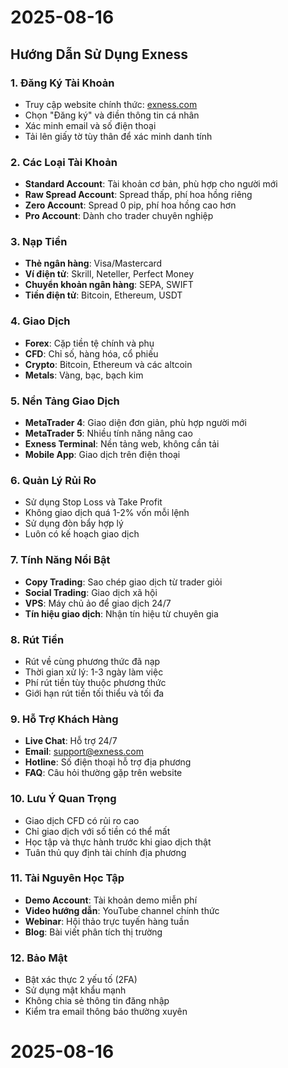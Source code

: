 # 2025-08-16

## Hướng Dẫn Sử Dụng Exness

### 1. Đăng Ký Tài Khoản

- Truy cập website chính thức: [exness.com](https://exness.com)
- Chọn "Đăng ký" và điền thông tin cá nhân
- Xác minh email và số điện thoại
- Tải lên giấy tờ tùy thân để xác minh danh tính

### 2. Các Loại Tài Khoản

- **Standard Account**: Tài khoản cơ bản, phù hợp cho người mới
- **Raw Spread Account**: Spread thấp, phí hoa hồng riêng
- **Zero Account**: Spread 0 pip, phí hoa hồng cao hơn
- **Pro Account**: Dành cho trader chuyên nghiệp

### 3. Nạp Tiền

- **Thẻ ngân hàng**: Visa/Mastercard
- **Ví điện tử**: Skrill, Neteller, Perfect Money
- **Chuyển khoản ngân hàng**: SEPA, SWIFT
- **Tiền điện tử**: Bitcoin, Ethereum, USDT

### 4. Giao Dịch

- **Forex**: Cặp tiền tệ chính và phụ
- **CFD**: Chỉ số, hàng hóa, cổ phiếu
- **Crypto**: Bitcoin, Ethereum và các altcoin
- **Metals**: Vàng, bạc, bạch kim

### 5. Nền Tảng Giao Dịch

- **MetaTrader 4**: Giao diện đơn giản, phù hợp người mới
- **MetaTrader 5**: Nhiều tính năng nâng cao
- **Exness Terminal**: Nền tảng web, không cần tải
- **Mobile App**: Giao dịch trên điện thoại

### 6. Quản Lý Rủi Ro

- Sử dụng Stop Loss và Take Profit
- Không giao dịch quá 1-2% vốn mỗi lệnh
- Sử dụng đòn bẩy hợp lý
- Luôn có kế hoạch giao dịch

### 7. Tính Năng Nổi Bật

- **Copy Trading**: Sao chép giao dịch từ trader giỏi
- **Social Trading**: Giao dịch xã hội
- **VPS**: Máy chủ ảo để giao dịch 24/7
- **Tín hiệu giao dịch**: Nhận tín hiệu từ chuyên gia

### 8. Rút Tiền

- Rút về cùng phương thức đã nạp
- Thời gian xử lý: 1-3 ngày làm việc
- Phí rút tiền tùy thuộc phương thức
- Giới hạn rút tiền tối thiểu và tối đa

### 9. Hỗ Trợ Khách Hàng

- **Live Chat**: Hỗ trợ 24/7
- **Email**: support@exness.com
- **Hotline**: Số điện thoại hỗ trợ địa phương
- **FAQ**: Câu hỏi thường gặp trên website

### 10. Lưu Ý Quan Trọng

- Giao dịch CFD có rủi ro cao
- Chỉ giao dịch với số tiền có thể mất
- Học tập và thực hành trước khi giao dịch thật
- Tuân thủ quy định tài chính địa phương

### 11. Tài Nguyên Học Tập

- **Demo Account**: Tài khoản demo miễn phí
- **Video hướng dẫn**: YouTube channel chính thức
- **Webinar**: Hội thảo trực tuyến hàng tuần
- **Blog**: Bài viết phân tích thị trường

### 12. Bảo Mật

- Bật xác thực 2 yếu tố (2FA)
- Sử dụng mật khẩu mạnh
- Không chia sẻ thông tin đăng nhập
- Kiểm tra email thông báo thường xuyên

# 2025-08-16
